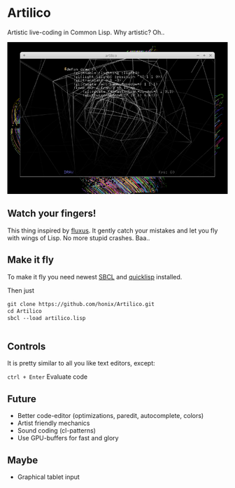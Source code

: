 # Artilico
Artistic live-coding in Common Lisp. Why artistic? Oh..

![artilico](/artilico-shot.png)

## Watch your fingers!
This thing inspired by [fluxus](https://en.wikipedia.org/wiki/Fluxus_(programming_environment)). It gently catch your mistakes and let you fly with wings of Lisp. No more stupid crashes. Baa..

## Make it fly
To make it fly you need newest [SBCL](http://www.sbcl.org/platform-table.html) and [quicklisp](https://www.quicklisp.org/beta/) installed. 

Then just

```
git clone https://github.com/honix/Artilico.git
cd Artilico
sbcl --load artilico.lisp
 
```

## Controls
It is pretty similar to all you like text editors, except:

```ctrl + Enter``` Evaluate code

## Future
* Better code-editor (optimizations, paredit, autocomplete, colors)
* Artist friendly mechanics
* Sound coding (cl-patterns)
* Use GPU-buffers for fast and glory

## Maybe
* Graphical tablet input
